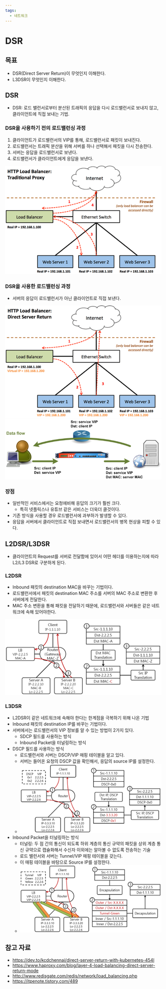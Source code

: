 ```yaml
---
tags:
  - 네트워크
---
```

# DSR

## 목표

- DSR(Direct Server Return)이 무엇인지 이해한다.
- L3DSR이 무엇인지 이해한다.

## DSR

- DSR: 로드 밸런서로부터 분산된 트래픽의 응답을 다시 로드밸런서로 보내지 않고, 클라이언트에 직접 보내는 기법.

### DSR을 사용하기 전의 로드밸런싱 과정

1. 클라이언트가 로드밸런서의 VIP를 통해, 로드밸런서로 패킷이 보내진다.
2. 로드밸런서는 트래픽 분산을 위해 서버를 하나 선택해서 패킷을 다시 전송한다.
3. 서버는 응답을 로드밸런서로 보낸다.
4. 로드밸런서가 클라이언트에게 응답을 보낸다.

![](assets/Pasted%20image%2020230706142339.png)

### DSR을 사용한 로드밸런싱 과정

- 서버의 응답이 로드밸런서가 아닌 클라이언트로 직접 보낸다.

![](assets/Pasted%20image%2020230706142617.png)
![](assets/Pasted%20image%2020230706143028.png)

### 장점

- 일반적인 서비스에서는 요청에비해 응답의 크기가 훨씬 크다. 
	- 특히 넷플릭스나 유튜브 같은 서비스는 더욱더 클것이다.
- 기존 방식을 사용할 경우 로드밸런서에 과부하가 발생할 수 있다.
- 응답을 서버에서 클라이언트로 직접 보내면서 로드밸런서의 병목 현상을 피할 수 있다.

## L2DSR/L3DSR

- 클라이언트의 Request를 서버로 전달함에 있어서 어떤 헤더를 이용하는지에 따라 L2/L3 DSR로 구분하게 된다.

### L2DSR

- Inbound 패킷의 destination MAC을 바꾸는 기법이다.
- 로드밸런서에서 패킷의 destination MAC 주소를 서버의 MAC 주소로 변환한 후 서버에게 전달한다.
- MAC 주소 변환을 통해 패킷을 전달하기 때문에, 로드밸런서와 서버들은 같은 네트워크에 속해 있어야한다.

![](assets/Pasted%20image%2020230706143832.png)

### L3DSR

- L2DSR이 같은 네트워크에 속해야 한다는 한계점을 극복하기 위해 나온 기법
- Inbound 패킷의 destination IP를 바꾸는 기법이다.
- 서버에서는 로드밸런서의 VIP 정보를 알 수 있는 방법이 2가지 있다.
	- SDCP 필드를 사용하는 방식
	- Inbound Packet을 터널링하는 방식
- DSCP 필드를 사용하는 방식
	- 로드밸런서와 서버는 DSCP/VIP 매핑 테이블을 알고 있다.
	- 서버는 들어온 요청의 DSCP 값을 확인해서, 응답의 source IP를 설정한다.
	- ![](assets/Pasted%20image%2020230706150622.png)
- Inbound Packet을 터널링하는 방식
	- 터널링: 두 점 간의 통신이 되도록 하위 계층의 통신 규약의 패킷을 상위 계층 통신 규약으로 캡슐화해서 수신자 이외에는 알아볼 수 없도록 전송하는 기술
	- 로드 밸런서와 서버는 Tunnel/VIP 매핑 테이블을 갖는다. 
	- 이 매핑 테이블을 바탕으로 Source IP를 설정한다.
	- ![](assets/Pasted%20image%2020230706150835.png)

## 참고 자료

- https://dev.to/kcdchennai/direct-server-return-with-kubernetes-454l
- https://www.haproxy.com/blog/layer-4-load-balancing-direct-server-return-mode
- http://www.redisgate.com/redis/network/load_balancing.php
- https://itpenote.tistory.com/489